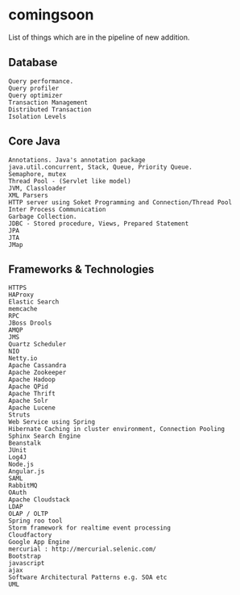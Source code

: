 comingsoon
===========

List of things which are in the pipeline of new addition.

Database
-------------

    Query performance.
    Query profiler
    Query optimizer
    Transaction Management
    Distributed Transaction
    Isolation Levels
    
Core Java
-------------

    Annotations. Java's annotation package
    java.util.concurrent, Stack, Queue, Priority Queue.
    Semaphore, mutex
    Thread Pool - (Servlet like model)
    JVM, Classloader
    XML Parsers
    HTTP server using Soket Programming and Connection/Thread Pool
    Inter Process Communication
    Garbage Collection. 
    JDBC - Stored procedure, Views, Prepared Statement
    JPA
    JTA
    JMap
    
Frameworks & Technologies
---------------------------
    
    HTTPS
    HAProxy
    Elastic Search
    memcache
    RPC
    JBoss Drools
    AMQP
    JMS
    Quartz Scheduler
    NIO
    Netty.io
    Apache Cassandra
    Apache Zookeeper
    Apache Hadoop
    Apache QPid
    Apache Thrift
    Apache Solr
    Apache Lucene
    Struts
    Web Service using Spring 
    Hibernate Caching in cluster environment, Connection Pooling
    Sphinx Search Engine
    Beanstalk
    JUnit
    Log4J
    Node.js
    Angular.js
    SAML
    RabbitMQ
    OAuth
    Apache Cloudstack
    LDAP
    OLAP / OLTP
    Spring roo tool
    Storm framework for realtime event processing
    Cloudfactory
    Google App Engine
    mercurial : http://mercurial.selenic.com/
    Bootstrap
    javascript
    ajax
    Software Architectural Patterns e.g. SOA etc
    UML
